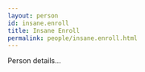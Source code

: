 ```yaml
---
layout: person
id: insane.enroll
title: Insane Enroll
permalink: people/insane.enroll.html
---
```


Person details...